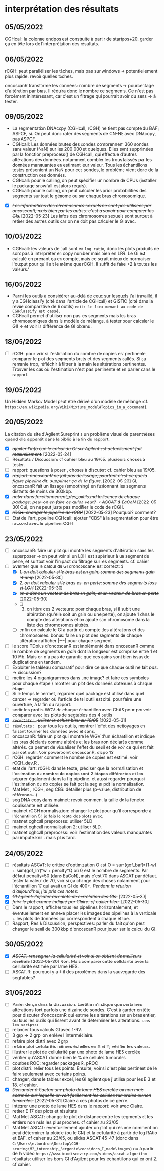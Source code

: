 # interprétation des résultats
## 05/05/2022
CGHcall: la colonne endpos est construite à partir de startpos+20. garder ça en tête lors de l'interprétation des résultats.

## 06/05/2022
rCGH: peut paralléliser les tâches, mais pas sur windows -> potentiellement plus rapide. revoir quelles tâches.

oncoscanR transforme les données: nombre de segments -> pourcentage d'altération par bras. Il réduira donc le nombre de segments. Ce n'est pas forcément inintéressant, car c'est un filtrage qui pourrait avoir du sens -> à tester.

## 09/05/2022
- La segmentation DNAcopy (CGHcall, rCGH) ne tient pas compte du BAF; ASPCF, si. On peut donc rater des segments de CN-NE avec DNAcopy, pas ASPCF.
- CGHcall: Les données brutes des sondes comprennent 360 sondes sans valeur (NaN) sur les 200 000 et quelques. Elles sont supprimées par la fonction preprocess() de CGHcall, qui effectue d'autres altérations des données, notamment combler les trous laissés par les données manquantes en estimant leur valeur. Tous les échantillons testés présentent un NaN pour ces sondes, le problème vient donc de la construction des données.
- CGHcall: pour le calling, on peut spécifier un nombre de CPUs (installer le package snowfall est alors requis).
- CGHcall: pour le calling, on peut calculer les prior probabilities des segments sur tout le génome ou sur chaque bras chromosomique.
- [X] ~~*Les informations des chromosomes sexuels ne sont pas utilisées par oncoscanR, mais bien par les autres. c'est à savoir pour comparer les GIs.*~~ [2022-05-23] Les infos des chromosomes sexuels sont surtout à retirer des autres outils car on ne doit pas calculer le GI avec.
## 10/05/2022
- CGHcall: les valeurs de call sont en ``log ratio``, donc les plots produits ne sont pas à interpréter en copy number mais bien en LRR. Le Gi est calculé en prenant ça en compte, mais ce serait mieux de normaliser l'output pour qu'il ait le même que rCGH. Il suffit de faire +2 à toutes les valeurs.'

## 16/05/2022
- Parmi les outils à considérer au-delà de ceux sur lesquels j'ai travaillé, il y a CGHclassify (cité dans l'article de CGHcall) et GISTIC (cité dans la revue comparative de 6 outils) `edit: le lien menant au code de CGHclassify est cassé.`
- CGHcall permet d'utiliser non pas les segments mais les bras chromosomiques dans le modèle de mélange. à tester pour calculer le GI! -> et voir la différence de GI obtenu.

## 18/05/2022
* [ ] rCGH: pour voir si l'estimation du nombre de copies est pertinente, comparer le plot des segments bruts et des segments callés. Si ça remanie trop, réfléchir à filtrer à la main les altérations pertinentes. Trouver les cas où l'estimation n'est pas pertinente et en parler dans le rapport.

## 19/05/2022
Un Hidden Markov Model peut être dérivé d'un modèle de mélange (cf. `https://en.wikipedia.org/wiki/Mixture_model#Topics_in_a_document`).

## 20/05/2022
La citation du site d'Agilent Sureprint a un problème visuel de parenthèses quand elle apparaît dans la biblio à la fin du rapport.
* [X] ~~*ajouter l'info que le calcul du GI sur Agilent est actuellement fait manuellement.*~~ [2022-05-24]
* [ ] Résultats / Discussion: cf cahier bleu au 19/05. plusieurs choses à tester.
* [ ] rapport: questions à poser , choses à discuter: cf. cahier bleu au 19/05.
* [X] ~~*rapport: oncoscanR ne fait pas de lissage, pourtant c'est ce que la figure pipeline dit. supprimer ça de la figure.*~~ [2022-05-23] SI, oncoscanR fait un lissage (smoothing) en fusionnant les segments distants de moins de 300kbp.
* [X] ~~*noter dans fonctionnement_des_outils.md la licence de chaque package: peut-on en faire ce qu'on veut? -> ASCAT & EaCoN*~~ [2022-05-30] Oui, on ne peut juste pas modifier le code de rCGH.
* [X] ~~*rCGH: changer le pipeline de rCGH*~~ [2022-05-23] Pourquoi? comment?
* [ ] Etat de l'art, pipeline CGHcall: ajouter "CBS" à la segmentation pour être raccord avec le pipeline rCGH

## 23/05/2022
* [ ] oncoscanR: faire un plot qui montre les segments d'altération sans les superposer -> on peut voir si un LOH est supérieur à un segment de perte, et surtout voir l'impact du filtrage sur les segments. cf. cahier
* [ ] $vérifier que le calcul du GI d'oncoscanR est correct: $
    * [X] ~~*1. on doit calculer si le bras est en gain: somme des segments gain et amp*~~ [2022-05-30]
    * [X] ~~*2. on doit calculer si le bras est en perte: somme des segments loss et LOH*~~ [2022-05-30]
    * [X] ~~*on a donc un vecteur de bras en gain, et un vecteur de bras en perte*~~ [2022-05-30]
    * [ ] 3. on itère ces 2 vecteurs: pour chaque bras, si il subit une altération (qu'elle soit un gain ou une perte), on ajoute 1 dans le compte des altérations et on ajoute son chromosome dans la liste des chromosomes altérés.
    * [ ] enfin on calcule le GI à partir du compte des altérations et des chromosomes.
    bonus: faire un plot des segments de chaque altération: afficher |---| pour chaque segment
* [ ] le score TDplus d'oncoscanR est implémenté dans oncoscanR comme le nombre de segments en *gain* dont la longueur est comprise entre 1 et 10 Mb. Mais on n'a pas de garantie que ces gains sont bien issus de duplications en tandem.
* [ ] Exploiter le tableau comparatif pour dire ce que chaque outil ne fait *pas*. -> discussion?
* [ ] mettre les 4 organigrammes dans une image? et faire des symboles pour chaque étape / montrer un plot des donneés obtenues à chaque étape
* [ ] Si le temps le permet, regarder quel package est utilisé dans quel cancer -> regarder où l'article de tel outil est cité. pour faire une ouverture, à la fin du rapport.
* [ ] sortir les profils WGV de chaque échantillon avec ChAS pour pouvoir comparer avec les plots de segtables des 4 outils
* [X] ~~*`résultats: ` utiliser le cahier bleu au 10/05*~~ [2022-05-31]
* [ ] `résultats: ` pour tous les outils, montrer l'effet des nettoyages en faisant tourner les données avec et sans.
* [ ] oncoscanR: faire un plot qui montre le WGV d'un échantillon et indique les bras déclarés comme altérés et les bras non déclarés comme altérés. ça permet de visualiser l'effet du seuil et de *voir* ce qui est fait par cet outil. Voir powerpoint oncoscanR, diapo 13
* [ ] rCGH: regarder comment le nombre de copies est estimé. voir rCGH_dev.R .
* [ ] etat de l'art: rCGH: dans le texte, préciser que la normalisation et l'estimation du nombre de copies sont 2 étapes différentes et les séparer également dans la fig pipeline. et aussi regarder pourquoi l'estimation du nb copies se fait pdt la seg *et* pdt la normalisation.
* [ ] Mat Met , rCGH, seg CBS: détailler plus (p-value, distribution de référence...)
* [ ] seg DNA copy dans matmet: revoir comment la taille de la fenetre coulissante est utilisée.
* [ ] matmet rCGH normalisation: changer le plot pour qu'il corresponde à l'échantillon 5 ! je fais le reste des plots avec.
* [ ] matmet cghcall preprocess: utiliser 5LD
* [ ] matmet cghcall normalisation 2: utiliser 5LD.
* [ ] matmet cghcall preprocess: voir l'estimation des valeurs manquantes par impute.knn . mais plus tard.
## 24/05/2022
* [ ] résultats ASCAT: le critère d'optimization O est O = sum(gof_baf)\*(1-w) + sum(gof_lrr)\*w + penalty\*Q où Q est le nombre de segments. Par défaut penalty=50 (dans EaCoN), mais c'est 70 dans ASCAT par défaut. tester la valeur de 70, voir si ça change des choses notamment pour l'échantillon 17 qui avait un GI de 400+.
*Pendant la réunion d'aujourd'hui, j'ai pris ces notes:*
* [X] ~~*GI Agilent: l'ajouter aux plots de corrélation des GIs.*~~ [2022-05-30]
* [X] ~~*faire le plot comme indiqué par Claire. cf cahier bleu.*~~ [2022-05-30]
* [ ] Dans le rapport, afficher tous les pipelines horizontalement, et éventuellement en annexe placer les images des pipelines à la verticale + les plots de données qui correspondent à chaque étape.
* [ ] Rapport, Res & Discussion, perspectives: parler du fait qu'on peut changer le seuil de 300 kbp d'oncoscanR pour jouer sur le calcul du GI.
## 30/05/2022
* [X] ~~*ASCAT: renseigner la cellularité et voir si on obtient de meilleurs résultats*~~ [2022-05-30] Non. Mais comparer cette cellularité avec la cellularité estimée par lame HES.
* [ ] ASCAT.R: pourquoi y a-t-il des problèmes dans la sauvegarde des segTables?
## 31/05/2022
* [ ] Parler de ça dans la discussion: Laetitia m'indique que certaines altérations font parfois une dizaine de sondes. C'est à garder en tête pour discuter d'oncoscanR qui estime les altérations sur un bras entier, ou tous les outils qui lissent avant de déterminer les altérations.
`dans les scripts: `
* [ ] relancer tous calculs GI avec 1-RV.
* [ ] 3 grp -> 2 grp. on enlève l'intermédiaire.
* [ ] refaire plot distri avec 2 grp
* [ ] refaire plot cellularité: mêmes échelles en X et Y; vérifier les valeurs.
* [ ] illustrer le plot de cellularité par une photo de lame HES cerclée
* [ ] vérifier qu'ASCAT donne bien le % de cellules tumorales
* [ ] courbes ROC: regarder packages R, pROC
* [ ] plot distri: relier tous les points. Ensuite, voir si c'est plus pertinent de le faire seulement avec certains points.
* [ ] changer, dans le tableur excel, les GI agilent que j'utilise pour les E 3 et 18. cf cahier.
* [X] ~~*Demander à Gaetan une photo de lame HES cerclée ou non mais scannée sur laquelle on voit facilement les cellules tumorales ou non tumorales.*~~ [2022-05-31] Claire a des photos de ce genre.
* [ ] intégrer une photo de lame HES dans le rapport; voir avec Claire.
* [ ] retirer E 17 des plots et résultats
* [ ] Mat Met ASCAT: changer le plot de distance entre les segments et les entiers non nuls les plus proches. cf cahier au 23/05
* [ ] Mat Met ASCAT: eventuellement ajouter un plot qui résume comment on peut déterminer la ploïdie (ou le CN) et la cellularité à partir de log RAtio et BAF. cf cahier au 23/05, ou slides ASCAT 45-47 (donc dans `C:\Users\e.bordron\Desktop\CGH-scoring\M2_internship_Bergonie\docs\docs_I_made\images`) ou à partir de la vidéo `https://www.biodiscovery.com/videos/ascat-algorithm`
* [ ] résultats: utiliser les bons GI d'Agilent pour les échantillons qui en ont 2. cf cahier.
